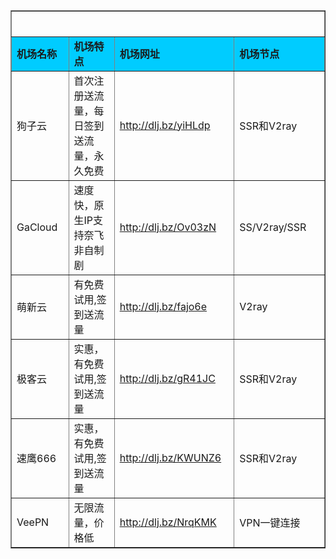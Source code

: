<table width="100%" border="1" align="center" cellpadding="10" cellspacing="0">
  <tr>
    <td colspan="4" align="center"><h2>
  </tr>
  <tr>
    <td width="215" bgcolor="#00CCFF"><strong>机场名称</strong></td>
    <td width="424" bgcolor="#00CCFF"><strong>机场特点</strong></td>
    <td width="359" bgcolor="#00CCFF"><strong>机场网址</strong></td>
    <td width="441" bgcolor="#00CCFF"><strong>机场节点</strong></td>
  </tr>
  <tr>
    <td>狗子云</td>
    <td>首次注册送流量，每日签到送流量，永久免费 </td>
    <td><a href="https://web.doggo.top/auth/register?code=GPpz" target="_blank">http://dlj.bz/yiHLdp</a></td>
    <td>SSR和V2ray</td>
  </tr>
  <tr>
    <td>GaCloud</td>
    <td>速度快，原生IP支持奈飞非自制剧</td>
    <td><a href="https://invitation.gacloud.ltd/auth/register?code=U0BQ" target="_blank">http://dlj.bz/Ov03zN</a></td>
    <td>SS/V2ray/SSR</td>
  </tr>
  <tr>
    <td>萌新云</td>
    <td>有免费试用,签到送流量</td>
    <td><a href="https://www.mxssr.xyz/auth/register?code=Ql9U" target="_blank">http://dlj.bz/fajo6e</a></td>
    <td>V2ray</td>
  </tr>
  <tr>
    <td>极客云</td>
    <td>实惠，有免费试用,签到送流量</td>
    <td><a href="https://jike.ph/auth/register?code=YmOv" target="_blank">http://dlj.bz/gR41JC</a></td>
    <td>SSR和V2ray</td>
  </tr>
  <tr>
    <td>速鹰666</td>
    <td>实惠，有免费试用,签到送流量</td>
    <td><a href="https://suying00.com/auth/register?code=mclu" target="_blank">http://dlj.bz/KWUNZ6</a></td>
    <td>SSR和V2ray</td>
  </tr>
  <tr>
    <td>VeePN</td>
    <td>无限流量，价格低</td>
    <td><a href="https://veepn.com/zh/refer-friend/ve-2dapf1bcy/" target="_blank">http://dlj.bz/NrqKMK</a></td>
    <td>VPN一键连接</td>
  </tr>
 
   

